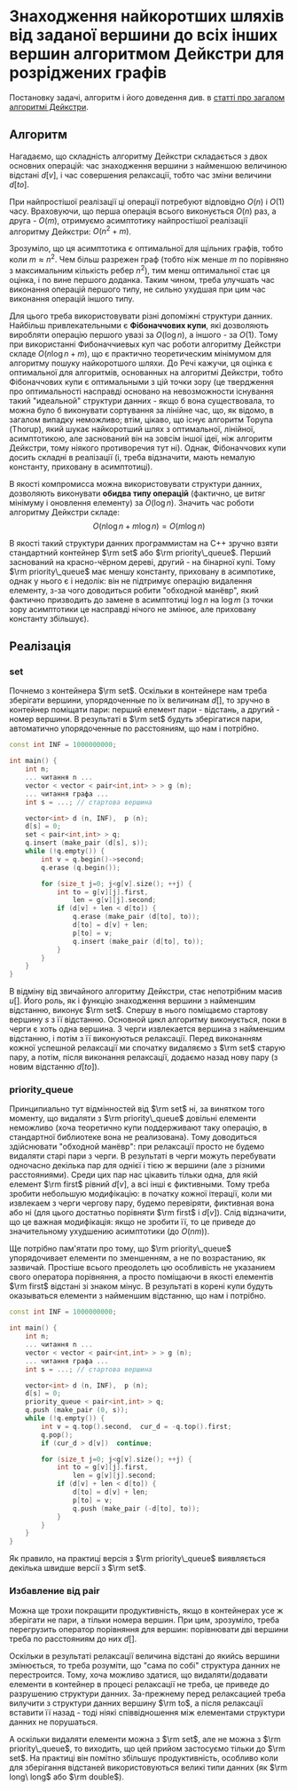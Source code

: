 # Знаходження найкоротших шляхів від заданої вершини до всіх інших вершин алгоритмом Дейкстри для розріджених графів

Постановку задачі, алгоритм і його доведення див. в [статті про загалом алгоритмі Дейкстри](dijkstra).

## Алгоритм

Нагадаємо, що складність алгоритму Дейкстри складається з двох основних операцій: час знаходження вершини з найменшою величиною відстані $d[v]$, і час совершения релаксації, тобто час зміни величини $d[to]$.

При найпростішої реалізації ці операції потребуют відповідно $O(n)$ і $O(1)$ часу. Враховуючи, що перша операція всього виконується $O(n)$ раз, а друга - $O(m)$, отримуємо асимптотику найпростішої реалізації алгоритму Дейкстри: $O(n^2+m)$.

Зрозуміло, що ця асимптотика є оптимальної для щільних графів, тобто коли $m \approx n^2$. Чем більш разрежен граф (тобто ніж менше $m$ по порівняно з максимальним кількість ребер $n^2$), тим менш оптимальної стає ця оцінка, і по вине першого доданка. Таким чином, треба улучшать час виконання операцій першого типу, не сильно ухудшая при цим час виконання операцій іншого типу.

Для цього треба використовувати різні допоміжні структури данних. Найбільш привлекательными є **Фібоначчових купи**, які дозволяють виробляти операцію першого увазі за $O(\log n)$, а іншого - за $O(1)$. Тому при використанні Фибоначчиевых куп час роботи алгоритму Дейкстри складе $O(n \log n + m)$, що є практично теоретическим мінімумом для алгоритму пошуку найкоротшого шляхи. До Речі кажучи, ця оцінка є оптимальної для алгоритмів, основанных на алгоритмі Дейкстри, тобто Фібоначчових купи є оптимальными з цій точки зору (це твердження про оптимальності насправді основано на невозможности існування такий "идеальной" структури данних - якщо б вона существовала, то можна було б виконувати сортування за лінійне час, що, як відомо, в загалом випадку неможливо; втім, цікаво, що існує алгоритм Торупа (Thorup), який шукає найкоротший шлях з оптимальної, лінійної, асимптотикою, але заснований він на зовсім іншої ідеї, ніж алгоритм Дейкстри, тому ніякого противоречия тут ні). Однак, Фібоначчових купи досить складні в реалізації (і, треба відзначити, мають немалую константу, приховану в асимптотиці).

В якості компромисса можна використовувати структури данних, дозволяють виконувати **обидва типу операцій** (фактично, це витяг мінімуму і оновлення елементу) за $O(\log n)$. Значить час роботи алгоритму Дейкстри складе:
$$ O(n \log n + m \log n) = O (m \log n) $$

В якості такий структури данних программистам на C++ зручно взяти стандартний контейнер $\rm set$ або $\rm priority\_queue$. Перший заснований на красно-чёрном дереві, другий - на бінарної купі. Тому $\rm priority\_queue$ має меншу константу, приховану в асимпотике, однак у нього є і недолік: він не підтримує операцію видалення елементу, з-за чого доводиться робити "обходной манёвр", який фактично призводить до замене в асимптотиці $\log n$ на $\log m$ (з точки зору асимптотики це насправді нічого не змінює, але приховану константу збільшує).

## Реалізація

### set

Почнемо з контейнера $\rm set$. Оскільки в контейнере нам треба зберігати вершини, упорядоченные по їх величинам $d[]$, то зручно в контейнер поміщати пари: перший елемент пари - відстань, а другий - номер вершини. В результаті в $\rm set$ будуть зберігатися пари, автоматично упорядоченные по расстояниям, що нам і потрібно.

<!--- TODO: specify code snippet id -->
``` cpp
const int INF = 1000000000;

int main() {
    int n;
    ... читання n ...
    vector < vector < pair<int,int> > > g (n);
    ... читання графа ...
    int s = ...; // стартова вершина

    vector<int> d (n, INF),  p (n);
    d[s] = 0;
    set < pair<int,int> > q;
    q.insert (make_pair (d[s], s));
    while (!q.empty()) {
        int v = q.begin()->second;
        q.erase (q.begin());

        for (size_t j=0; j<g[v].size(); ++j) {
            int to = g[v][j].first,
                len = g[v][j].second;
            if (d[v] + len < d[to]) {
                q.erase (make_pair (d[to], to));
                d[to] = d[v] + len;
                p[to] = v;
                q.insert (make_pair (d[to], to));
            }
        }
    }
}
```

В відміну від звичайного алгоритму Дейкстри, стає непотрібним масив $u[]$. Його роль, як і функцію знаходження вершини з найменшим відстанню, виконує $\rm set$. Cпершу в нього поміщаємо стартову вершину $s$ з її відстанню. Основной цикл алгоритму виконується, поки в черги є хоть одна вершина. З черги извлекается вершина з найменшим відстанню, і потім з її виконуються релаксації. Перед виконанням кожної успешной релаксації ми спочатку видаляємо з $\rm set$ старую пару, а потім, після виконання релаксації, додаємо назад нову пару (з новим відстанню $d[to]$).

### priority_queue

Принципиально тут відмінностей від $\rm set$ ні, за винятком того моменту, що видаляти з $\rm priority\_queue$ довільні елементи неможливо (хоча теоретично купи поддерживают таку операцію, в стандартної библиотеке вона не реализована). Тому доводиться здійснювати "обходной манёвр": при релаксації просто не будемо видаляти старі пари з черги. В результаті в черги можуть перебувати одночасно декілька пар для однієї і тією ж вершини (але з різними расстояниями). Среди цих пар нас цікавить тільки одна, для якій елемент $\rm first$ рівний $d[v]$, а всі інші є фиктивными. Тому треба зробити небольшую модифікацію: в початку кожної ітерації, коли ми извлекаем з черги чергову пару, будемо перевіряти, фиктивная вона або ні (для цього достатньо порівняти $\rm first$ і $d[v]$). Слід відзначити, що це важная модифікація: якщо не зробити її, то це приведе до значительному ухудшению асимптотики (до $O(nm)$).

Ще потрібно пам'ятати про тому, що $\rm priority\_queue$ упорядочивает елементи по зменшенням, а не по возрастанию, як зазвичай. Простіше всього преодолеть цю особливість не указанием свого оператора порівняння, а просто поміщаючи в якості елементів $\rm first$ відстані зі знаком мінус. В результаті в корені купи будуть оказываться елементи з найменшим відстанню, що нам і потрібно.

<!--- TODO: specify code snippet id -->
``` cpp
const int INF = 1000000000;

int main() {
    int n;
    ... читання n ...
    vector < vector < pair<int,int> > > g (n);
    ... читання графа ...
    int s = ...; // стартова вершина

    vector<int> d (n, INF),  p (n);
    d[s] = 0;
    priority_queue < pair<int,int> > q;
    q.push (make_pair (0, s));
    while (!q.empty()) {
        int v = q.top().second,  cur_d = -q.top().first;
        q.pop();
        if (cur_d > d[v])  continue;

        for (size_t j=0; j<g[v].size(); ++j) {
            int to = g[v][j].first,
                len = g[v][j].second;
            if (d[v] + len < d[to]) {
                d[to] = d[v] + len;
                p[to] = v;
                q.push (make_pair (-d[to], to));
            }
        }
    }
}
```

Як правило, на практиці версія з $\rm priority\_queue$ виявляється декілька швидше версії з $\rm set$.

### Избавление від pair

Можна ще трохи покращити продуктивність, якщо в контейнерах усе ж зберігати не пари, а тільки номера вершин. При цим, зрозуміло, треба перегрузить оператор порівняння для вершин: порівнювати дві вершини треба по расстояниям до них $d[]$.

Оскільки в результаті релаксації величина відстані до якийсь вершини змінюється, то треба розуміти, що "сама по собі" структура данних не перестроится. Тому, хоча можливо здатися, що видаляти/додавати елементи в контейнер в процесі релаксації не треба, це приведе до разрушению структури данних. За-прежнему перед релаксацией треба вилучити з структури данних вершину $\rm to$, а після релаксації вставити її назад - тоді ніякі співвідношення між елементами структури данних не порушаться.

А оскільки видаляти елементи можна з $\rm set$, але не можна з $\rm priority\_queue$, то виходить, що цей прийом застосуємо тільки до $\rm set$. На практиці він помітно збільшує продуктивність, особливо коли для зберігання відстаней використовуються великі типи данних (як $\rm long\ long$ або $\rm double$).
